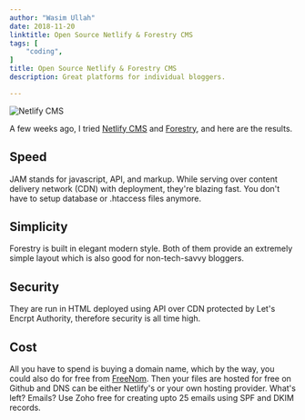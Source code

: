 ```yaml
---
author: "Wasim Ullah"
date: 2018-11-20
linktitle: Open Source Netlify & Forestry CMS
tags: [
    "coding",
]
title: Open Source Netlify & Forestry CMS
description: Great platforms for individual bloggers.

---
```


![Netlify CMS](/images/jamstack.jpg)

A few weeks ago, I tried <a href="https://www.netlifycms.org/" target="_blank">Netlify CMS</a> and <a href="https://forestry.io/" target="_blank">Forestry</a>, and here are the results.

## Speed
JAM stands for javascript, API, and markup. While serving over content delivery network (CDN) with deployment, they're blazing fast. You don't have to setup database or .htaccess files anymore.

## Simplicity
Forestry is built in elegant modern style. Both of them provide an extremely simple layout which is also good for non-tech-savvy bloggers.

## Security
They are run in HTML deployed using API over CDN protected by Let's Encrpt Authority, therefore security is all time high.

## Cost
All you have to spend is buying a domain name, which by the way, you could also do for free from <a href="https://www.freenom.com/" target="_blank">FreeNom</a>. Then your files are hosted for free on Github and DNS can be either Netlify's or your own hosting provider. What's left? Emails? Use Zoho free for creating upto 25 emails using SPF and DKIM records.
